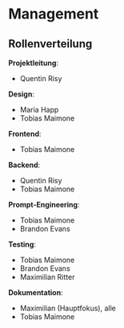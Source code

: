 # Management

## Rollenverteilung

**Projektleitung**:
- Quentin Risy

**Design**:
- Maria Happ
- Tobias Maimone

**Frontend**:
- Tobias Maimone

**Backend**:
- Quentin Risy
- Tobias Maimone

**Prompt-Engineering**:
- Tobias Maimone
- Brandon Evans

**Testing**:
- Tobias Maimone
- Brandon Evans
- Maximilian Ritter

**Dokumentation**:
- Maximilian (Hauptfokus), alle
- Tobias Maimone
